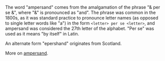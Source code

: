 The word "ampersand" comes from the amalgamation of the phrase "& per se &", where "&" is pronounced as "and".  The phrase was common in the 1800s, as it was  standard practice to pronounce letter names (as opposed to single letter words like "a") in the form `<letter> per se <letter>`, and ampersand was considered the 27th letter of the alphabet.  "Per se" was used as it means "by itself" in Latin.

An alternate form "epershand" originates  from Scotland.

More on [ampersand](http://haggardhawksblog.blogspot.com/2015/03/ampersand.html).